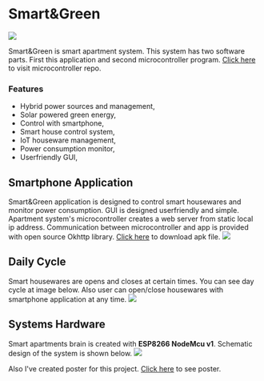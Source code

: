 # Smart&Green

![](https://raw.githubusercontent.com/bilalguvenc/SmartGreen-AndroidApp/master/project-images/smartgreen-repository-template.png)

Smart&Green is smart apartment system. This system has two software parts. First this application and second microcontroller program. [Click here](https://github.com/abilalguvenc/SmartGreen-Microcontroller "Microcontroller Program") to visit microcontroller repo.

### Features
- Hybrid power sources and management,
- Solar powered green energy,
- Control with smartphone,
- Smart house control system,
- IoT houseware management,
- Power consumption monitor,
- Userfriendly GUI,

## Smartphone Application
Smart&Green application is designed to control smart housewares and monitor power consumption. GUI is designed userfriendly and simple.
Apartment system's microcontroller creates a web server from static local ip address. Communication between microcontroller and app is provided with open source Okhttp library. [Click here](https://github.com/abilalguvenc/SmartGreen-AndroidApp/raw/master/app/build/outputs/apk/debug/SmartnGreen.apk "Download APK file") to download apk file.
![](https://raw.githubusercontent.com/bilalguvenc/SmartGreen-AndroidApp/master/project-images/app.png)

## Daily Cycle
Smart housewares are opens and closes at certain times. You can see day cycle at image below. Also user can open/close housewares with smartphone application at any time. 
![](https://raw.githubusercontent.com/bilalguvenc/SmartGreen-AndroidApp/master/project-images/automationcycle.png)

## Systems Hardware
Smart apartments brain is created with **ESP8266 NodeMcu v1**. Schematic design of the system is shown below.
![](https://raw.githubusercontent.com/bilalguvenc/SmartGreen-AndroidApp/master/project-images/schema.png)

Also I've created poster for this project. [Click here](https://github.com/abilalguvenc/SmartGreen-AndroidApp/blob/master/project-images/smartngreen.pdf "Click here") to see poster.


